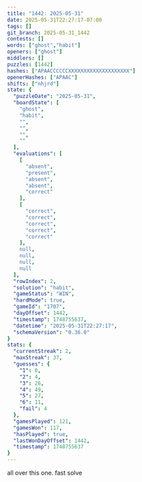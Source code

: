 ```yaml
---
title: "1442: 2025-05-31"
date: 2025-05-31T22:27:17-07:00
tags: []
git_branch: 2025-05-31_1442
contests: []
words: ["ghost","habit"]
openers: ["ghost"]
middlers: []
puzzles: [1442]
hashes: ["APAACCCCCCXXXXXXXXXXXXXXXXXXXX"]
openerHashes: ["APAAC"]
shifts: ["nhjrd"]
state: {
  "puzzleDate": "2025-05-31",
  "boardState": [
    "ghost",
    "habit",
    "",
    "",
    "",
    ""
  ],
  "evaluations": [
    [
      "absent",
      "present",
      "absent",
      "absent",
      "correct"
    ],
    [
      "correct",
      "correct",
      "correct",
      "correct",
      "correct"
    ],
    null,
    null,
    null,
    null
  ],
  "rowIndex": 2,
  "solution": "habit",
  "gameStatus": "WIN",
  "hardMode": true,
  "gameId": "1707",
  "dayOffset": 1442,
  "timestamp": 1748755637,
  "datetime": "2025-05-31T22:27:17",
  "schemaVersion": "0.36.0"
}
stats: {
  "currentStreak": 2,
  "maxStreak": 37,
  "guesses": {
    "1": 0,
    "2": 4,
    "3": 26,
    "4": 49,
    "5": 27,
    "6": 11,
    "fail": 4
  },
  "gamesPlayed": 121,
  "gamesWon": 117,
  "hasPlayed": true,
  "lastWonDayOffset": 1442,
  "timestamp": 1748755637
}
---
```

all over this one. fast solve
<!-- more -->
